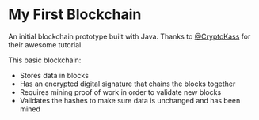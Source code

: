 # My First Blockchain

An initial blockchain prototype built with Java. Thanks to [@CryptoKass](https://github.com/CryptoKass)
for their awesome tutorial.

This basic blockchain:
 * Stores data in blocks
 * Has an encrypted digital signature that chains the blocks together
 * Requires mining proof of work in order to validate new blocks
 * Validates the hashes to make sure data is unchanged and has been mined